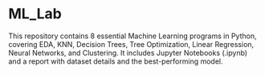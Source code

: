 # ML_Lab
This repository contains 8 essential Machine Learning programs in Python, covering EDA, KNN, Decision Trees, Tree Optimization, Linear Regression, Neural Networks, and Clustering. It includes Jupyter Notebooks (.ipynb) and a report with dataset details and the best-performing model. 
